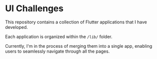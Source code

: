 # UI Challenges

This repository contains a collection of Flutter applications that I have developed.

Each application is organized within the `/lib/` folder.

Currently, I'm in the process of merging them into a single app, enabling users to seamlessly navigate through all the pages.
